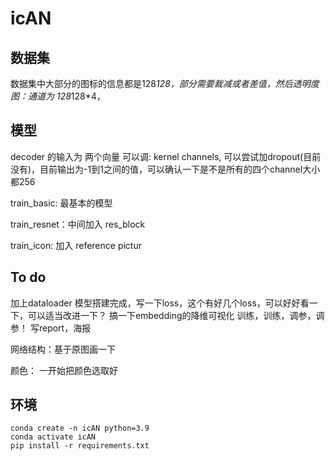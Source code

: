 # icAN

## 数据集

数据集中大部分的图标的信息都是128*128，部分需要裁减或者差值，然后透明度图：通道为 128*128*4，

## 模型

decoder 的输入为 两个向量
可以调: kernel channels, 可以尝试加dropout(目前没有)，目前输出为-1到1之间的值，可以确认一下是不是所有的四个channel大小都256

train_basic: 最基本的模型

train_resnet：中间加入 res_block

train_icon: 加入 reference pictur

## To do

加上dataloader
模型搭建完成，写一下loss，这个有好几个loss，可以好好看一下，可以适当改进一下？
搞一下embedding的降维可视化
训练，训练，调参，调参！
写report，海报

网络结构：基于原图画一下


颜色： 一开始把颜色选取好

## 环境

```
conda create -n icAN python=3.9
conda activate icAN
pip install -r requirements.txt

```
